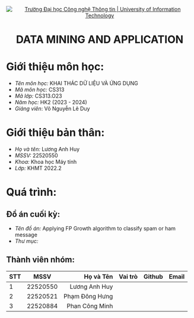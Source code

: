 <!-- Banner -->
<p align="center">
  <a href="https://www.uit.edu.vn/" title="Trường Đại học Công nghệ Thông tin" style="border: none;">
    <img src="https://i.imgur.com/WmMnSRt.png" alt="Trường Đại học Công nghệ Thông tin | University of Information Technology">
  </a>
</p>

<!-- Header -->
<h1 align="center">DATA MINING AND APPLICATION</b></h>

# Giới thiệu môn học: 
* *Tên môn học:* KHAI THÁC DỮ LIỆU VÀ ỨNG DỤNG
* *Mã môn học:* CS313
* *Mã lớp:* CS313.O23
* *Năm học:* HK2 (2023 - 2024)
* *Giảng viên*: Võ Nguyễn Lê Duy

# Giới thiệu bản thân: 
* *Họ và tên:* Lương Anh Huy
* *MSSV:* 22520550
* *Khoa:* Khoa học Máy tính
* *Lớp:* KHMT 2022.2

# Quá trình: 

## Đồ án cuối kỳ:
* *Tên đồ án:* Applying FP Growth algorithm to classify spam or ham message
* *Thư mục:*

## Thành viên nhóm: 
| STT    | MSSV          | Họ và Tên              |Vai trò    | Github                                                  | Email                   |
| ------ |:-------------:| ----------------------:|----------:|--------------------------------------------------------:|-------------------------:
| 1      |22520550       |Lương Anh Huy           |           |                                                         |                         |
| 2      |22520521       |Phạm Đông Hưng          |           |                                                         |                         |
| 3      |22520884       |Phan Công Minh          |           |                                                         |                         |
